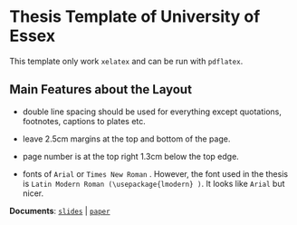 # Thesis Template of University of Essex

This template only work `xelatex` and can be run with `pdflatex`. 

## Main Features about the Layout 

- double line spacing should be used for everything except quotations, footnotes, captions to plates etc.

- leave 2.5cm margins at the top and bottom of the page.

- page number is at the top right 1.3cm below the top edge.

- fonts of `Arial` or `Times New Roman` . However, the font used in the thesis is `Latin Modern Roman (\usepackage{lmodern} )`. It looks like `Arial` but nicer.

**Documents**: [`slides`]() | [`paper`]()
